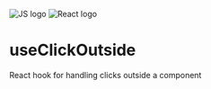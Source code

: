 ![JS logo](https://i.imgur.com/tvJMlaz.png)
![React logo](https://i.imgur.com/6srbJj2.png)

# useClickOutside

React hook for handling clicks outside a component
